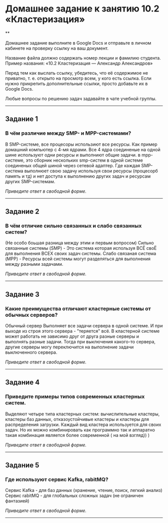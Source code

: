 # Домашнее задание к занятию 10.2 «Кластеризация»
**

Домашнее задание выполните в Google Docs и отправьте в личном кабинете на проверку ссылку на ваш документ.

Название файла должно содержать номер лекции и фамилию студента. Пример названия: «10.2 Кластеризация — Александр Александров»

Перед тем как выслать ссылку, убедитесь, что её содержимое не приватно, т. е.  открыто на просмотр всем, у кого есть ссылка. Если нужно прикрепить дополнительные ссылки, просто добавьте их в Google Docs.

Любые вопросы по решению задач задавайте в чате учебной группы.

---

## Задание 1
### В чём различие между SMP- и MPP-системами?

В SMP-системе, все процесоры использиют все ресурсы. Как пример домашний компьютер с 4-мя ядрами. Все 4 ядра соединеные на одной шине используют одни ресурсы и выполниют общие задачи.
в mpp-системе, это сборник нескольких smp-систем в одной системе соединеных общей шиной через сетевой адаптер. Где каждая SMP-система выполнюет свою задачу используя свои ресурсы (процесорб память и тд) и нет доступа к выполнению других задач и ресурсам других SMP-системам.

*Приведите ответ в свободной форме.*

---

## Задание 2
### В чём отличие сильно связанных и слабо связанных систем?

(Не особо боьшая разница между этим и первым вопросом)
Сильно связанные системы (SMP) - Это система которая используя ВСЁ своЁ для выполнения ВСЕХ своих задач системы.
Слабо связаная система (MPP) - Ресурсы всей системы могут разделяться для выполнения между разными задачами.

*Приведите ответ в свободной форме.*

---

## Задание 3
### Какие преимущества отличают кластерные системы от обычных серверов?

Обычный сервер Выполняет все задачи сервера в одной системе. И при выходе из строя этого сервера - "теряется" всё. В кластерной системе может работать не зависимо друг от друга разные серверы и выполнять разные задачи. Тогда при выключения какого-то сервера, другие серверы могу переключится на выполнение задачи выключенного сервера. 

*Приведите ответ в свободной форме.*

---

## Задание 4
### Приведите примеры типов современных кластерных систем.

Выделяют четыре типа кластерных систем: вычислительные кластеры, кластеры баз данных, отказоустойчивые кластеры и кластеры для распределения загрузки. Каждый вид кластера используется для своих задач. Но их можно комбинировать как программно так и аппаратно такая комбинация является более современной ( на мой взгляд)) )

*Приведите ответ в свободной форме.*

---

## Задание 5
### Где используют сервис Kafka, rabitMQ?

Сервис Kafka - для баз данных (хранение, чтение, поиск, легкий анализ)
Сервис rabitMQ - для глобальных сложных задач (не ограничен фантазией) 

*Приведите ответ в свободной форме.*

---
